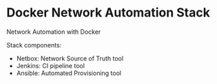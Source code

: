 # Docker Network Automation Stack
Network Automation with Docker

Stack components:

  - Netbox:  Network Source of Truth tool
  - Jenkins: CI pipeline tool
  - Ansible: Automated Provisioning tool
